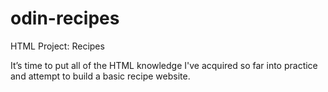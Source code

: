 # odin-recipes
HTML Project: Recipes

It’s time to put all of the HTML knowledge I've acquired so far into practice and attempt to build a basic recipe website.